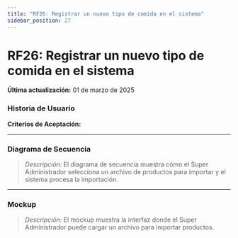 ```yaml
---
title: "RF26: Registrar un nuevo tipo de comida en el sistema"  
sidebar_position: 27
---
```


# RF26: Registrar un nuevo tipo de comida en el sistema

**Última actualización:** 01 de marzo de 2025

### Historia de Usuario



  **Criterios de Aceptación:**
  

---

### Diagrama de Secuencia

> *Descripción*: El diagrama de secuencia muestra cómo el Super Administrador selecciona un archivo de productos para importar y el sistema procesa la importación.

---

### Mockup

> *Descripción*: El mockup muestra la interfaz donde el Super Administrador puede cargar un archivo para importar productos.
